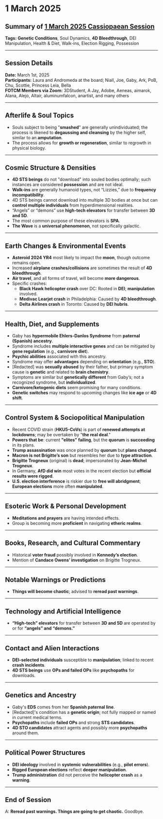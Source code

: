 # 1 March 2025

## Summary of [1 March 2025 Cassiopaean Session](https://cassiopaea.org/forum/threads/session-1-march-2025.55620/)

**Tags:** **Genetic Conditions**, Soul Dynamics, **4D Bleedthrough**, DEI Manipulation, Health & Diet, Walk-ins, Election Rigging, Possession

---

## Session Details

**Date:** March 1st, 2025  
**Participants:** Laura and Andromeda at the board; Niall, Joe, Gaby, Ark, PoB, Chu, Scottie, Princess Leia, Bella  
**FOTCM Members via Zoom:** 3DStudent, A Jay, Adobe, Aeneas, aimarok, Alana, Alejo, Altair, aluminumfalcon, anartist, and many others

---

## Afterlife & Soul Topics

- Souls subject to being "**smashed**" are generally unindividuated; the process is likened to **degaussing and cleansing** by the higher self, similar to an **amputation**.
- The process allows for **growth or regeneration**, similar to regrowth in physical biology.

---

## Cosmic Structure & Densities

- **4D STS beings** do not "download" into souled bodies optimally; such instances are considered **possession** and are not ideal.
- **Walk-ins** are generally humanoid types, not “Lizzies,” due to **frequency incompatibility**.
- 4D STS beings cannot download into multiple 3D bodies at once but can **control multiple individuals** from hyperdimensional realities.
- “Angels” or “demons” use **high-tech elevators** for transfer between **3D and 5D**.
- The most common purpose of these elevators is **SPA**.
- **The Wave** is a **universal phenomenon**, not specifically galactic.

---

## Earth Changes & Environmental Events

- **Asteroid 2024 YR4** most likely to impact the **moon**, though outcome remains open.
- Increased **airplane crashes/collisions** are sometimes the result of **4D bleedthrough**.
- **Air travel**, and all forms of travel, will become **more dangerous**.
- Specific crashes:
    - **Black Hawk helicopter crash** over DC: Rooted in **DEI**; **manipulation** involved.
    - **Medivac Learjet crash** in Philadelphia: Caused by **4D bleedthrough**.
    - **Delta Airlines crash** in Toronto: Caused by **DEI hubris**.

---

## Health, Diet, and Supplements

- Gaby has **hypermobile Ehlers-Danlos Syndrome** from **paternal (Spanish) ancestry**.
- Syndrome includes **multiple interactive genes** and can be mitigated by **gene regulation** (e.g., **carnivore diet**).
- **Psychic abilities** associated with this ancestry.
- Syndrome may offer **advantages** depending on **orientation** (e.g., **STO**).
- [Redacted] was **sexually abused** by their father, but primary symptom cause is **genetic** and related to **brain chemistry**.
- Symptoms are similar but **genetically different** from Gaby’s; not a recognized syndrome, but **individualized**.
- **Carnivore/ketogenic diets** seem promising for many conditions.
- **Genetic switches** may respond to upcoming changes like **ice age** or **4D shift**.

---

## Control System & Sociopolitical Manipulation

- Recent COVID strain (**HKU5-CoVs**) is part of **renewed attempts at lockdowns**; may be overtaken by "**the real deal**."
- **Powers that be**: current **"elites" failing**, but the **quorum** is **succeeding** in its plans.
- **Trump assassination** was once planned by **quorum** but **plans changed**.
- **Macron is not Brigitte’s son** but resembles her due to **type attraction**.
- **Brigitte Trogneux** (original) is **dead**; impersonated by **Jean-Michel Trogneux**.
- In Germany, **AfD did win** most votes in the recent election but **official results were rigged**.
- **U.S. election interference** is riskier due to **free will abridgment**; **European elections** more often **manipulated**.

---

## Esoteric Work & Personal Development

- **Meditations and prayers** are having intended effects.
- Group is becoming more **proficient** in navigating **etheric realms**.

---

## Books, Research, and Cultural Commentary

- Historical **voter fraud** possibly involved in **Kennedy’s election**.
- Mention of **Candace Owens’ investigation** on Brigitte Trogneux.

---

## Notable Warnings or Predictions

- **Things will become chaotic**; advised to **reread past warnings**.

---

## Technology and Artificial Intelligence

- **“High-tech” elevators** for transfer between **3D and 5D** are operated by or for **“angels” and “demons.”**

---

## Contact and Alien Interactions

- **DEI-selected individuals** susceptible to **manipulation**; linked to recent **crash incidents**.
- **4D STS beings** use **OPs and failed OPs** like **psychopaths** for downloads.

---

## Genetics and Ancestry

- Gaby's **EDS** comes from her **Spanish paternal line**.
- [Redacted]'s condition has a **genetic origin**; not fully mapped or named in current medical terms.
- **Psychopaths** include **failed OPs** and strong **STS candidates**.
- **4D STO candidates** attract agents and possibly more **psychopaths** around them.

---

## Political Power Structures

- **DEI ideology** involved in **systemic vulnerabilities** (e.g., **pilot errors**).
- **Rigged European elections** reflect **deeper manipulation**.
- **Trump administration** did not perceive the **helicopter crash** as a **warning**.

---

## End of Session

A: **Reread past warnings. Things are going to get chaotic.** Goodbye.
